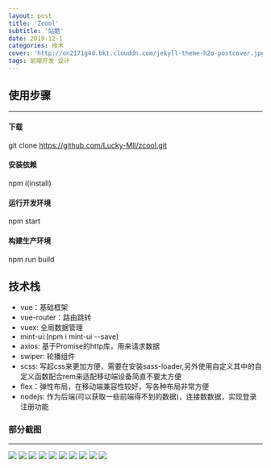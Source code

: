 ```yaml
---
layout: post
title: 'Zcool'
subtitle: '站酷'
date: 2019-12-1
categories: 技术
cover: 'http://on2171g4d.bkt.clouddn.com/jekyll-theme-h2o-postcover.jpg'
tags: 前端开发 设计
---
```


## 使用步骤
---
#### 下载
git clone https://github.com/Lucky-Mll/zcool.git
#### 安装依赖
npm i(install)
#### 运行开发环境
npm start
#### 构建生产环境 
npm run build

## 技术栈
- vue：基础框架
- vue-router：路由跳转
- vuex: 全局数据管理
- mint-ui:(npm i mint-ui --save)
- axios: 基于Promise的http库，用来请求数据
- swiper: 轮播组件
- scss: 写起css来更加方便，需要在安装sass-loader,另外使用自定义其中的自定义函数配合rem来适配移动端设备简直不要太方便
- flex：弹性布局，在移动端兼容性较好，写各种布局非常方便
- nodejs: 作为后端(可以获取一些前端得不到的数据)，连接数数据，实现登录注册功能
### 部分截图
---
![](./public/images/home.jpg)
![](./public/images/homedetail.jpg)
![](./public/images/homedetail0.jpg)
![](./public/images/homedetail1.jpg)
![](./public/images/webpage.png)
![](./public/images/webpage-0.png)
![](./public/images/login.png)
![](./public/images/login-0.png)
![](./public/images/register.png)
![](./public/images/search.png)